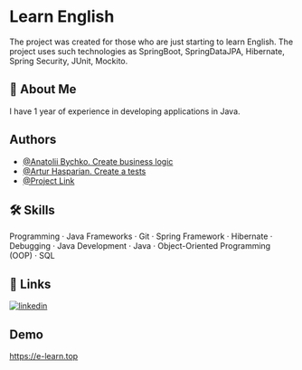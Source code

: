 
# Learn English

The project was created for those who are just starting to learn English. The project uses such technologies as SpringBoot, SpringDataJPA, Hibernate, Spring Security, JUnit, Mockito.


## 🚀 About Me
I have 1 year of experience in developing applications in Java.



## Authors

- [@Anatolii Bychko. Create business logic](https://www.github.com/bychko4891)
- [@Artur Hasparian. Create a tests](https://github.com/arturhasparian)
- [@Project Link](https://www.github.com/bychko4891/learnenglish)


## 🛠  Skills
Programming · Java Frameworks · Git · Spring Framework · Hibernate · Debugging · Java Development · Java · Object-Oriented Programming (OOP) · SQL


## 🔗 Links

[![linkedin](https://img.shields.io/badge/linkedin-0A66C2?style=for-the-badge&logo=linkedin&logoColor=white)](https://www.linkedin.com/in/anatolii-bychko/)



## Demo

https://e-learn.top

